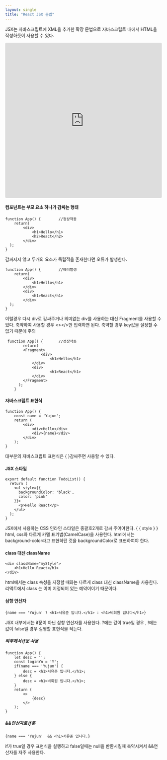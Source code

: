 ```yaml
---
layout: single
title: "React JSX 문법"
---
```


JSX는 자바스크립트에 XML을 추가한 확장 문법으로 자바스크립트 내에서 HTML을 작성하듯이 사용할 수 있다.

<iframe src="https://codesandbox.io/embed/reactprops-bcjnb8?fontsize=14&hidenavigation=1&module=%2Fsrc%2FApp.js&moduleview=1&theme=light"
     style="width:100%; height:500px; border:0; border-radius: 4px; overflow:hidden;"
     title="reactProps"
     allow="accelerometer; ambient-light-sensor; camera; encrypted-media; geolocation; gyroscope; hid; microphone; midi; payment; usb; vr; xr-spatial-tracking"
     sandbox="allow-forms allow-modals allow-popups allow-presentation allow-same-origin allow-scripts"
   ></iframe>

#### 컴포넌트는 부모 요소 하나가 감싸는 형태

    function App() {		//정상작동
        return(
            <div>
                <h1>Hello</h1>
                <h2>React</h2>
            </div>
      );
    }

감싸지지 않고 두개의 요소가 독립적을 존재한다면 오류가 발생한다.

    function App() {		//에러발생
        return(
            <div>
                <h1>Hello</h1>
            </div>
    		<div>
                <h1>React</h1>
            </div>
      );
    } 

이럴경우 다시 div로 감싸주거나 의미없는 div를 사용하는 대신 Fragment를 사용할 수 있다. 축약하여 사용할 경우 <></>만 입력하면 된다. 축약할 경우 key값을 설정할 수 없기 때문에 주의

     function App() {		//정상작동
            return(
    		<Fragment>
                	<div>
                    	<h1>Hello</h1>
                </div>
        		<div>
                    	<h1>React</h1>
                </div>
    		</Fragment>
          );
        } 
		
#### 자바스크립트 표현식

    function App() {
    	const name = 'Yujun';
    	return (
    		<div>
    			<div>Hello</div>
    			<div>{name}</div>
    		</div>
    	);
    }
	
대부분의 자바스크립트 표현식은 { }감싸주면 사용할 수 있다.

#### JSX 스타일

    export default function TodoList() {
      return (
        <ul style={{
          backgroundColor: 'black',
          color: 'pink'
        }}>
          <p>Hello React</p>
        </ul>
      );
    }

JSX에서 사용하는 CSS 인라인 스타일은 중괄호2개로 감싸 주어야한다. { { style } }
html, css와 다르게 카멜 표기법(CamelCase)을 사용한다. html에서는 background-color라고 표현하던 것을 backgroundColor로 표현하여야 한다.

#### class 대신 className

    <div className="myStyle">
    	<h1>Hello React</h1>
    </div>
	
html에서는 class 속성을 지정할 때와는 다르게 class 대신 className을 사용한다.
리액트에서 class 는 이미 지정되어 있는 예약어이기 때문이다.
    

#### 삼항 연산자

	{name === 'Yujun' ? <h1>서유준 입니다.</h1> : <h1>비회원 입니다</h1>}

JSX 내부에서는 if문이 아닌 삼항 연산자를 사용한다. ?에는 값이 true일 경우 , !에는 값이 false일 경우 실행할 표현식을 적는다.

##### 외부에서 if문 사용

    function App() {
    	let desc = '';
    	const loginYn = 'Y';
    	if(name === 'Yujun') {
    		desc = <h1>서유준 입니다.</h1>;
    	} else {
    		desc = <h1>비회원 입니다.</h1>;
    	}
    	return (
    		<>
    			{desc}
    		</>
    	);
    }

##### &&연산자로 if문

    {name === 'Yujun'  && <h1>서유준 입니다.}
	
if가 true일 경우 표현식을 실행하고 false일때는 null을 반환시킬때 축약시켜서 &&연산자를 자주 사용한다.

